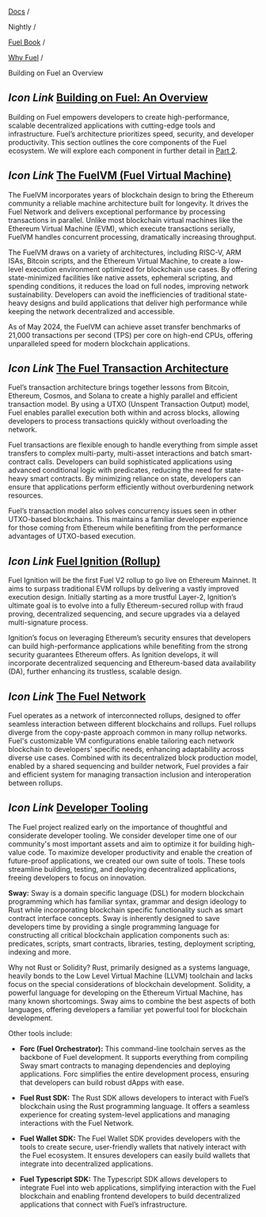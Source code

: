 [Docs](https://docs.fuel.network/) /

Nightly  /

[Fuel Book](https://docs.fuel.network/docs/nightly/fuel-book/) /

[Why Fuel](https://docs.fuel.network/docs/nightly/fuel-book/why-fuel/) /

Building on Fuel an Overview

## _Icon Link_ [Building on Fuel: An Overview](https://docs.fuel.network/docs/nightly/fuel-book/why-fuel/building-on-fuel-an-overview/\#building-on-fuel-an-overview)

Building on Fuel empowers developers to create high-performance, scalable decentralized applications with cutting-edge tools and infrastructure. Fuel’s architecture prioritizes speed, security, and developer productivity. This section outlines the core components of the Fuel ecosystem. We will explore each component in further detail in [Part 2](https://docs.fuel.network/docs/nightly/fuel-book/the-architecture/).

## _Icon Link_ [The FuelVM (Fuel Virtual Machine)](https://docs.fuel.network/docs/nightly/fuel-book/why-fuel/building-on-fuel-an-overview/\#the-fuelvm-fuel-virtual-machine)

The FuelVM incorporates years of blockchain design to bring the Ethereum community a reliable machine architecture built for longevity. It drives the Fuel Network and delivers exceptional performance by processing transactions in parallel. Unlike most blockchain virtual machines like the Ethereum Virtual Machine (EVM), which execute transactions serially, FuelVM handles concurrent processing, dramatically increasing throughput.

The FuelVM draws on a variety of architectures, including RISC-V, ARM ISAs, Bitcoin scripts, and the Ethereum Virtual Machine, to create a low-level execution environment optimized for blockchain use cases. By offering state-minimized facilities like native assets, ephemeral scripting, and spending conditions, it reduces the load on full nodes, improving network sustainability. Developers can avoid the inefficiencies of traditional state-heavy designs and build applications that deliver high performance while keeping the network decentralized and accessible.

As of May 2024, the FuelVM can achieve asset transfer benchmarks of 21,000 transactions per second (TPS) per core on high-end CPUs, offering unparalleled speed for modern blockchain applications.

## _Icon Link_ [The Fuel Transaction Architecture](https://docs.fuel.network/docs/nightly/fuel-book/why-fuel/building-on-fuel-an-overview/\#the-fuel-transaction-architecture)

Fuel’s transaction architecture brings together lessons from Bitcoin, Ethereum, Cosmos, and Solana to create a highly parallel and efficient transaction model. By using a UTXO (Unspent Transaction Output) model, Fuel enables parallel execution both within and across blocks, allowing developers to process transactions quickly without overloading the network.

Fuel transactions are flexible enough to handle everything from simple asset transfers to complex multi-party, multi-asset interactions and batch smart-contract calls. Developers can build sophisticated applications using advanced conditional logic with predicates, reducing the need for state-heavy smart contracts. By minimizing reliance on state, developers can ensure that applications perform efficiently without overburdening network resources.

Fuel’s transaction model also solves concurrency issues seen in other UTXO-based blockchains. This maintains a familiar developer experience for those coming from Ethereum while benefiting from the performance advantages of UTXO-based execution.

## _Icon Link_ [Fuel Ignition (Rollup)](https://docs.fuel.network/docs/nightly/fuel-book/why-fuel/building-on-fuel-an-overview/\#fuel-ignition-rollup)

Fuel Ignition will be the first Fuel V2 rollup to go live on Ethereum Mainnet. It aims to surpass traditional EVM rollups by delivering a vastly improved execution design. Initially starting as a more trustful Layer-2, Ignition’s ultimate goal is to evolve into a fully Ethereum-secured rollup with fraud proving, decentralized sequencing, and secure upgrades via a delayed multi-signature process.

Ignition’s focus on leveraging Ethereum’s security ensures that developers can build high-performance applications while benefiting from the strong security guarantees Ethereum offers. As Ignition develops, it will incorporate decentralized sequencing and Ethereum-based data availability (DA), further enhancing its trustless, scalable design.

## _Icon Link_ [The Fuel Network](https://docs.fuel.network/docs/nightly/fuel-book/why-fuel/building-on-fuel-an-overview/\#the-fuel-network)

Fuel operates as a network of interconnected rollups, designed to offer seamless interaction between different blockchains and rollups. Fuel rollups diverge from the copy-paste approach common in many rollup networks. Fuel's customizable VM configurations enable tailoring each network blockchain to developers' specific needs, enhancing adaptability across diverse use cases. Combined with its decentralized block production model, enabled by a shared sequencing and builder network, Fuel provides a fair and efficient system for managing transaction inclusion and interoperation between rollups.

## _Icon Link_ [Developer Tooling](https://docs.fuel.network/docs/nightly/fuel-book/why-fuel/building-on-fuel-an-overview/\#developer-tooling)

The Fuel project realized early on the importance of thoughtful and considerate developer tooling. We consider developer time one of our community's most important assets and aim to optimize it for building high-value code. To maximize developer productivity and enable the creation of future-proof applications, we created our own suite of tools. These tools streamline building, testing, and deploying decentralized applications, freeing developers to focus on innovation.

**Sway:** Sway is a domain specific language (DSL) for modern blockchain programming which has familiar syntax, grammar and design ideology to Rust while incorporating blockchain specific functionality such as smart contract interface concepts. Sway is inherently designed to save developers time by providing a single programming language for constructing all critical blockchain application components such as: predicates, scripts, smart contracts, libraries, testing, deployment scripting, indexing and more.

Why not Rust or Solidity? Rust, primarily designed as a systems language, heavily bonds to the Low Level Virtual Machine (LLVM) toolchain and lacks focus on the special considerations of blockchain development. Solidity, a powerful language for developing on the Ethereum Virtual Machine, has many known shortcomings. Sway aims to combine the best aspects of both languages, offering developers a familiar yet powerful tool for blockchain development.

Other tools include:

- **Forc (Fuel Orchestrator):** This command-line toolchain serves as the backbone of Fuel development. It supports everything from compiling Sway smart contracts to managing dependencies and deploying applications. Forc simplifies the entire development process, ensuring that developers can build robust dApps with ease.

- **Fuel Rust SDK:** The Rust SDK allows developers to interact with Fuel’s blockchain using the Rust programming language. It offers a seamless experience for creating system-level applications and managing interactions with the Fuel Network.

- **Fuel Wallet SDK:** The Fuel Wallet SDK provides developers with the tools to create secure, user-friendly wallets that natively interact with the Fuel ecosystem. It ensures developers can easily build wallets that integrate into decentralized applications.

- **Fuel Typescript SDK:** The Typescript SDK allows developers to integrate Fuel into web applications, simplifying interaction with the Fuel blockchain and enabling frontend developers to build decentralized applications that connect with Fuel’s infrastructure.
